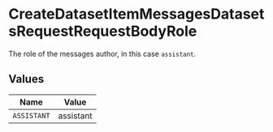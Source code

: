 # CreateDatasetItemMessagesDatasetsRequestRequestBodyRole

The role of the messages author, in this case `assistant`.


## Values

| Name        | Value       |
| ----------- | ----------- |
| `ASSISTANT` | assistant   |